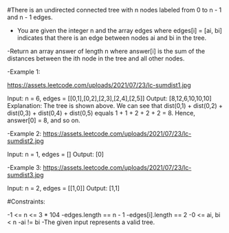 #There is an undirected connected tree with n nodes labeled from 0 to n - 1 and n - 1 edges.

- You are given the integer n and the array edges where edges[i] = [ai, bi] indicates that there is an edge between nodes ai and bi in the tree.

-Return an array answer of length n where answer[i] is the sum of the distances between the ith node in the tree and all other nodes.

 

-Example 1:

https://assets.leetcode.com/uploads/2021/07/23/lc-sumdist1.jpg

Input: n = 6, edges = [[0,1],[0,2],[2,3],[2,4],[2,5]]
Output: [8,12,6,10,10,10]
Explanation: The tree is shown above.
We can see that dist(0,1) + dist(0,2) + dist(0,3) + dist(0,4) + dist(0,5)
equals 1 + 1 + 2 + 2 + 2 = 8.
Hence, answer[0] = 8, and so on.

-Example 2:
https://assets.leetcode.com/uploads/2021/07/23/lc-sumdist2.jpg


Input: n = 1, edges = []
Output: [0]

-Example 3:
https://assets.leetcode.com/uploads/2021/07/23/lc-sumdist3.jpg

Input: n = 2, edges = [[1,0]]
Output: [1,1]
 

#Constraints:

-1 <= n <= 3 * 104
-edges.length == n - 1
-edges[i].length == 2
-0 <= ai, bi < n
-ai != bi
-The given input represents a valid tree.
